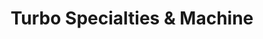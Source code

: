 ---
title: "Turbo Specialties & Machine"
url: /chesapeake/turbo-specialties-und-machine/
shop: Autowerkstatt
---
